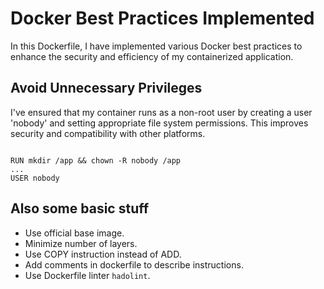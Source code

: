 # Docker Best Practices Implemented

In this Dockerfile, I have implemented various Docker best practices to enhance the security and efficiency of my containerized application.

## Avoid Unnecessary Privileges

I've ensured that my container runs as a non-root user by creating a user 'nobody' and setting appropriate file system permissions. This improves security and compatibility with other platforms.

```

RUN mkdir /app && chown -R nobody /app
...
USER nobody

```

## Also some basic stuff

- Use official base image.
- Minimize number of layers.
- Use COPY instruction instead of ADD.
- Add comments in dockerfile to describe instructions.
- Use Dockerfile linter `hadolint`.
